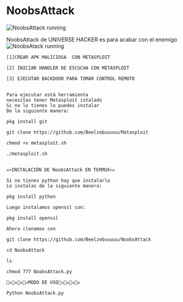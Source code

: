 # NoobsAttack
![NoobsAttack running](https://as1.ftcdn.net/v2/jpg/01/39/07/90/1000_F_139079082_7LtOAYh1JYVl59kul4I77xpwwZcq8J06.jpg)

NoobsAttack de UNIVERSE HACKER es para acabar con el enemigo
![NoobsAtack running](https://static9.depositphotos.com/1010555/1192/i/600/depositphotos_11925996-stock-photo-attack.jpg)
~~~~~~~~~MENU~~~~~~~~~~~~
[1]CREAR APK MALICIOSA  CON METASPLOIT

[2] INICIAR HANDLER DE ESCUCHA CON METASPLOIT

[3] EJECUTAR BACKDOOR PARA TOMAR CONTROL REMOTO


Para ejecutar está herramienta 
necesitas tener Metasploit istalado 
Si no lo tienes lo puedes instalar 
De la siguiente manera:

pkg install git

git clone https://github.com/Beelzebuuuuu/Matasploit

chmod +x metasploit.sh

./metasploit.sh


☠️💀INSTALACIÓN DE NoobsAttack EN TERMUX💀☠️

Si no tienes python hay que instalarlo 
Lo instalas de la siguiente manera:

pkg install python

Luego instalamos openssl con:

pkg install openssl

Ahora clonamos con

git clone https://github.com/Beelzebuuuuu/NoobsAttack

cd NoobsAttack

ls

chmod 777 NoobsAttack.py

🏴‍☠️🏴‍☠️🏴‍☠️🏴‍☠️MODO DE USO🏴‍☠️🏴‍☠️🏴‍☠️🏴‍☠️

Python NoobsAttack.py
